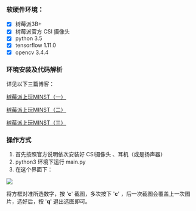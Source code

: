 ### 软硬件环境：

- [x] 树莓派3B+
- [x] 树莓派官方 CSI 摄像头
- [x] python 3.5
- [x] tensorflow 1.11.0
- [x] opencv 3.4.4

### 环境安装及代码解析

详见以下三篇博客：

[树莓派上玩MINST（一）](https://blog.csdn.net/bazhidao0031/article/details/86377208)

[树莓派上玩MINST（二）](https://blog.csdn.net/bazhidao0031/article/details/86408784)

[树莓派上玩MINST（三）](https://blog.csdn.net/bazhidao0031/article/details/86418806)

### 操作方式

1. 首先按照官方说明依次安装好 CSI摄像头 、耳机（或是扬声器）
2. python3 环境下运行 main.py
3. 在这个界面下：

![](https://img-blog.csdnimg.cn/20190113142637715.png?x-oss-process=image/watermark,type_ZmFuZ3poZW5naGVpdGk,shadow_10,text_aHR0cHM6Ly9ibG9nLmNzZG4ubmV0L2JhemhpZGFvMDAzMQ==,size_16,color_FFFFFF,t_70)

将方框对准所选数字，按 '**c**' 截图，多次按下 '**c**' ，后一次截图会覆盖上一次图片，选好后，按 '**q**' 退出选图即可。